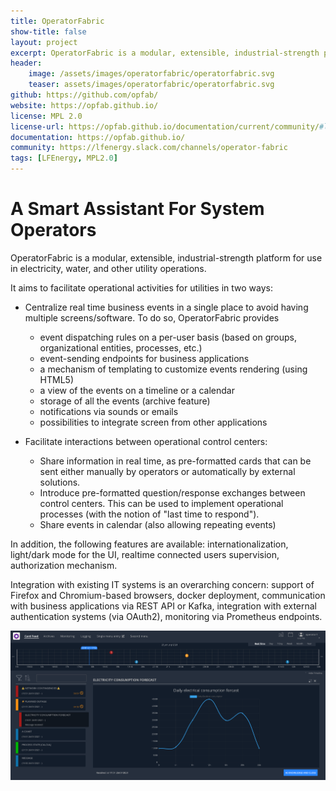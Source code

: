```yaml
---
title: OperatorFabric
show-title: false
layout: project
excerpt: OperatorFabric is a modular, extensible, industrial-strength platform for alarming and coordination processes.
header:
    image: /assets/images/operatorfabric/operatorfabric.svg
    teaser: assets/images/operatorfabric/operatorfabric.svg
github: https://github.com/opfab/
website: https://opfab.github.io/
license: MPL 2.0
license-url: https://opfab.github.io/documentation/current/community/#license_and_DCO
documentation: https://opfab.github.io/
community: https://lfenergy.slack.com/channels/operator-fabric
tags: [LFEnergy, MPL2.0]
---
```


# A Smart Assistant For System Operators


OperatorFabric is a modular, extensible, industrial-strength platform for use in electricity, water, and other utility operations.

It aims to facilitate operational activities for utilities in two ways:

* Centralize real time business events in a single place to avoid having multiple screens/software. To do so, OperatorFabric provides 
    * event dispatching rules on a per-user basis (based on groups, organizational entities, processes, etc.)
    * event-sending endpoints for business applications 
    * a mechanism of templating to customize events rendering (using HTML5)
    * a view of the events on a timeline or a calendar 
    * storage of all the events (archive feature)
    * notifications via sounds or emails
    * possibilities to integrate screen from other applications

    
* Facilitate interactions between operational control centers:
    * Share information in real time, as pre-formatted cards that can be sent either manually by operators or automatically by external solutions.
    * Introduce pre-formatted question/response exchanges between control centers. This can be used to implement operational processes (with the notion of "last time to respond").  
    * Share events in calendar (also allowing repeating events)

In addition, the following features are available: internationalization, light/dark mode for the UI, realtime connected users supervision, authorization mechanism.

Integration with existing IT systems is an overarching concern: support of Firefox and Chromium-based browsers, docker deployment, communication with business applications via REST API or Kafka, integration with external authentication systems (via OAuth2), monitoring via Prometheus endpoints.

![Feed screen layout](/assets/images/operatorfabric/feed_screenshot.png)
